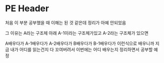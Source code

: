 # PE Header

처음 이 부분 공부했을 때 이해는 된 것 같은데 정리가 아예 안되었음

그 이유는 A라는 구조체 아래 A-1이라는 구조체가있고 A-2라는 구조체가 있으면

A배우다가 A-1배우다가 A-2배우다가 B배우다가 B-1배우다가 이런식으로 배우니까 지금 내가 어디를 읽는건지 다 꼬여버려서 이번에는 어디 배우는지 정리하면서 공부할 예정